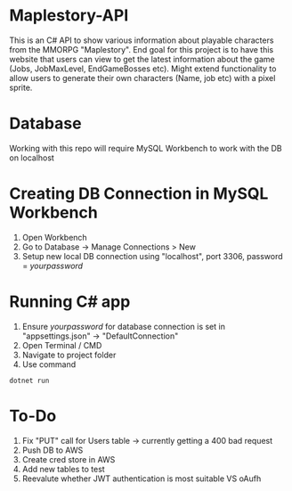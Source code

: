 # Maplestory-API
This is an C# API to show various information about playable characters from the MMORPG "Maplestory". End goal for this project is to have this website that users can view to get the latest information about the game (Jobs, JobMaxLevel, EndGameBosses etc). Might extend functionality to allow users to generate their own characters (Name, job etc) with a pixel sprite.

# Database
Working with this repo will require MySQL Workbench to work with the DB on localhost


# Creating DB Connection in MySQL Workbench
1. Open Workbench
2. Go to Database -> Manage Connections > New
3. Setup new local DB connection using "localhost", port 3306, password = _yourpassword_
# Running C# app 
1. Ensure _yourpassword_ for database connection is set in "appsettings.json" -> "DefaultConnection"
2. Open Terminal / CMD
3. Navigate to project folder
4. Use command

~~~
dotnet run
~~~

# To-Do
1. Fix "PUT" call for Users table -> currently getting a 400 bad request
2. Push DB to AWS
3. Create cred store in AWS
4. Add new tables to test
5. Reevalute whether JWT authentication is most suitable VS oAufh
